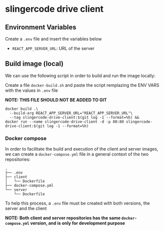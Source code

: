 # slingercode drive client

## Environment Variables

Create a `.env` file and insert the variables below

- `REACT_APP_SERVER_URL`: URL of the server

## Build image (local)

We can use the following script in order to build and run the image locally:

Create a file `docker-build.sh` and paste the script remplazing the ENV VARS with the
values in `.env` file

**NOTE: THIS FILE SHOULD NOT BE ADDED TO GIT**

```shell
docker build .\
  --build-arg REACT_APP_SERVER_URL="REACT_APP_SERVER_URL"\
  --tag slingercode-drive-client:$(git log -1 --format=%h) &&
docker run --name slingercode-drive-client -d -p 80:80 slingercode-drive-client:$(git log -1 --format=%h)
```

### Docker compose

In order to facilitate the build and execution of the client and server images,
we can create a `docker-compose.yml` file in a general context of the
two repositories:

```shell
.
├── .env
├── client
│   └── Dockerfile
├── docker-compose.yml
└── server
    └── Dockerfile
```

To help this process, a `.env` file must be created with both versions, the server and the client

**NOTE: Both client and server repositories has the same `docker-compose.yml` version, and is only for development purpose**
